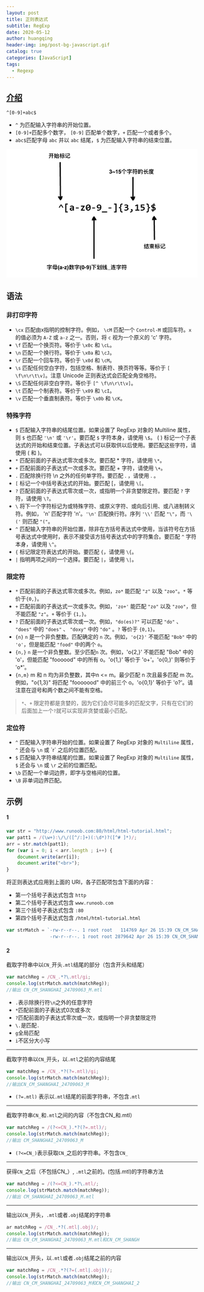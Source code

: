 ```yaml
---
layout: post
title: 正则表达式
subtitle: RegExp
date: 2020-05-12
author: huangqing
header-img: img/post-bg-javascript.gif
catalog: true
categories: [JavaScript]
tags:
  - Regexp
---
```


## [介绍](https://www.runoob.com/regexp/regexp-tutorial.html)

```
^[0-9]+abc$
```

+ `^` 为匹配输入字符串的开始位置。
+ `[0-9]+`匹配多个数字， `[0-9]` 匹配单个数字，`+` 匹配一个或者多个。
+ `abc$`匹配字母 `abc` 并以 `abc` 结尾，`$` 为匹配输入字符串的结束位置。

![](/images/regexp/regexp-cn-1.png)

## 语法

### 非打印字符

+ `\cx`	匹配由x指明的控制字符。例如， `\cM` 匹配一个 `Control-M` 或回车符。`x` 的值必须为 `A-Z` 或 `a-z` 之一。否则，将 `c` 视为一个原义的 'c' 字符。
+ `\f`	匹配一个换页符。等价于 `\x0c` 和 `\cL`。
+ `\n`	匹配一个换行符。等价于 `\x0a` 和 `\cJ`。
+ `\r`	匹配一个回车符。等价于 `\x0d` 和 `\cM`。
+ `\s`	匹配任何空白字符，包括空格、制表符、换页符等等。等价于 `[ \f\n\r\t\v]`。注意 Unicode 正则表达式会匹配全角空格符。
+ `\S`	匹配任何非空白字符。等价于 `[^ \f\n\r\t\v]`。
+ `\t`	匹配一个制表符。等价于 `\x09` 和 `\cI`。
+ `\v`	匹配一个垂直制表符。等价于 `\x0b` 和 `\cK`。

### 特殊字符

+ `$`	匹配输入字符串的结尾位置。如果设置了 RegExp 对象的 Multiline 属性，则 `$` 也匹配 `'\n'` 或 `'\r'`。要匹配 `$` 字符本身，请使用 `\$`。
( )	标记一个子表达式的开始和结束位置。子表达式可以获取供以后使用。要匹配这些字符，请使用 \( 和 \)。
+ `*`	匹配前面的子表达式零次或多次。要匹配 * 字符，请使用 `\*`。
+ `+`	匹配前面的子表达式一次或多次。要匹配 + 字符，请使用 `\+`。
+ `.`	匹配除换行符 \n 之外的任何单字符。要匹配 . ，请使用 \. 。
+ `[`	标记一个中括号表达式的开始。要匹配 [，请使用 `\[`。
+ `?`	匹配前面的子表达式零次或一次，或指明一个非贪婪限定符。要匹配 `?` 字符，请使用 `\?`。
+ `\`	将下一个字符标记为或特殊字符、或原义字符、或向后引用、或八进制转义符。例如， 'n' 匹配字符 'n'。`'\n'` 匹配换行符。序列 `'\\'` 匹配 `"\"`，而 `'\('` 则匹配 `"("`。
+ `^`	匹配输入字符串的开始位置，除非在方括号表达式中使用，当该符号在方括号表达式中使用时，表示不接受该方括号表达式中的字符集合。要匹配 `^` 字符本身，请使用 `\^`。
+ `{`	标记限定符表达式的开始。要匹配 `{`，请使用 `\{`。
+ `|`	指明两项之间的一个选择。要匹配 `|`，请使用 `\|`。

### 限定符

+ `*`	匹配前面的子表达式零次或多次。例如，`zo*` 能匹配 `"z"` 以及 `"zoo"`。`*` 等价于`{0,}`。
+ `+`	匹配前面的子表达式一次或多次。例如，`'zo+'` 能匹配 `"zo"` 以及 `"zoo"`，但不能匹配 `"z"`。`+` 等价于 `{1,}`。
+ `?`	匹配前面的子表达式零次或一次。例如，`"do(es)?"` 可以匹配 `"do"` 、 `"does"` 中的 `"does"` 、 `"doxy"` 中的 `"do"` 。`?` 等价于 `{0,1}`。
+ `{n}`	`n` 是一个非负整数。匹配确定的 `n` 次。例如，`'o{2}'` 不能匹配 `"Bob"` 中的 `'o'`，但是能匹配 `"food"` 中的两个 `o`。
+ `{n,}`	`n` 是一个非负整数。至少匹配`n` 次。例如，'o{2,}' 不能匹配 "Bob" 中的 'o'，但能匹配 "foooood" 中的所有 o。'o{1,}' 等价于 'o+'。'o{0,}' 则等价于 'o*'。
+ `{n,m}`	m 和 n 均为非负整数，其中n <= m。最少匹配 n 次且最多匹配 m 次。例如，"o{1,3}" 将匹配 "fooooood" 中的前三个 o。'o{0,1}' 等价于 'o?'。请注意在逗号和两个数之间不能有空格。

>`*`、`+` 限定符都是贪婪的，因为它们会尽可能多的匹配文字，只有在它们的后面加上一个`?`就可以实现非贪婪或最小匹配。

### 定位符

+ `^`	匹配输入字符串开始的位置。如果设置了 RegExp 对象的 `Multiline` 属性，`^` 还会与 `\n` 或 \`r` 之后的位置匹配。
+ `$`	匹配输入字符串结尾的位置。如果设置了 RegExp 对象的 `Multiline` 属性，`$` 还会与 `\n` 或 `\r` 之前的位置匹配。
+ `\b`	匹配一个单词边界，即字与空格间的位置。
+ `\B`	非单词边界匹配。


## 示例

#### 1

```js
var str = "http://www.runoob.com:80/html/html-tutorial.html";
var patt1 = /(\w+):\/\/([^/:]+)(:\d*)?([^# ]*)/;
arr = str.match(patt1);
for (var i = 0; i < arr.length ; i++) {
    document.write(arr[i]);
    document.write("<br>");
}
```
将正则表达式应用到上面的 URI，各子匹配项包含下面的内容：

+ 第一个括号子表达式包含 `http`
+ 第二个括号子表达式包含 `www.runoob.com`
+ 第三个括号子表达式包含 `:80`
+ 第四个括号子表达式包含 `/html/html-tutorial.html`



```js
var strMatch = `-rw-r--r--. 1 root root   114769 Apr 26 15:39 CN_CM_SHANGHAI_24709063_M.mtl
                -rw-r--r--. 1 root root 2879642 Apr 26 15:39 CN_CM_SHANGHAI_2470190623_Q.obj`;
```

#### 2

截取字符串中以`CN_`开头`.mtl`结尾的部分（包含开头和结尾）
```js
var matchReg = /CN_.*?\.mtl/gi;
console.log(strMatch.match(matchReg));
//输出 CN_CM_SHANGHAI_24709063_M.mtl
```

+ `.`表示除换行符`\n`之外的任意字符
+ `*`匹配前面的子表达式0次或多次
+ `?`匹配前面的子表达式零次或一次，或指明一个非贪婪限定符
+ `\.`是匹配`.`
+ `g`全局匹配
+ `i`不区分大小写

----

截取字符串以`CN_`开头，以`.mtl`之前的内容结尾

```js
var matchReg = /CN_.*?(?=.mtl)/gi;
console.log(strMatch.match(matchReg));
//输出CN_CM_SHANGHAI_24709063_M
```

+ `(?=.mtl)` 表示以`.mtl`结尾的前面字符串，不包含`.mtl`

----

截取字符串`CN_`和`.mtl`之间的内容（不包含CN_和.mtl）

```js
var matchReg = /(?<=CN_).*?(?=.mtl)/;
console.log(strMatch.match(matchReg));
//输出 CM_SHANGHAI_24709063_M
```

+ `(?<=CN_)`表示获取`CN_`之后的字符串。不包含`CN_`

----

获得`CN_`之后（不包括CN_）, `.mtl`之前的。(包括.mtl)的字符串方法

```js
var matchReg = /(?<=CN_).*?\.mtl/;
console.log(strMatch.match(matchReg));
//输出 CM_SHANGHAI_24709063_M.mtl
```

----

输出以`CN_`开头，`.mtl`或者`.obj`结尾的字符串

```js
ar matchReg = /CN_.*?(.mtl|.obj)/;
console.log(strMatch.match(matchReg));
//输出 CN_CM_SHANGHAI_24709063_M.mtl和CN_CM_SHANGH
```

----

输出以`CN_`开头，以`.mtl`或者`.obj`结尾之前的内容

```js
var matchReg = /CN_.*?(?=(.mtl|.obj))/;
console.log(strMatch.match(matchReg));
//输出 CN_CM_SHANGHAI_24709063_M和CN_CM_SHANGHAI_2
```